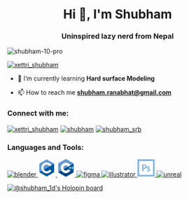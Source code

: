 <h1 align="center">Hi 👋, I'm Shubham</h1>
<h3 align="center">Uninspired lazy nerd from Nepal</h3>

<p align="left"> <img src="https://komarev.com/ghpvc/?username=shubham-10-pro&label=Profile%20views&color=0e75b6&style=flat" alt="shubham-10-pro" /> </p>

<p align="left"> <a href="https://twitter.com/xettri_shubham" target="blank"><img src="https://img.shields.io/twitter/follow/xettri_shubham?logo=twitter&style=for-the-badge" alt="xettri_shubham" /></a> </p>

- 🌱 I’m currently learning **Hard surface Modeling**

- 📫 How to reach me **shubham.ranabhat@gmail.com**

<h3 align="left">Connect with me:</h3>
<p align="left">
<a href="https://twitter.com/xettri_shubham" target="blank"><img align="center" src="https://raw.githubusercontent.com/rahuldkjain/github-profile-readme-generator/master/src/images/icons/Social/twitter.svg" alt="xettri_shubham" height="30" width="40" /></a>
<a href="https://linkedin.com/in/shubham" target="blank"><img align="center" src="https://raw.githubusercontent.com/rahuldkjain/github-profile-readme-generator/master/src/images/icons/Social/linked-in-alt.svg" alt="shubham" height="30" width="40" /></a>
<a href="https://instagram.com/shubham_srb" target="blank"><img align="center" src="https://raw.githubusercontent.com/rahuldkjain/github-profile-readme-generator/master/src/images/icons/Social/instagram.svg" alt="shubham_srb" height="30" width="40" /></a>
</p>

<h3 align="left">Languages and Tools:</h3>
<p align="left"> <a href="https://www.blender.org/" target="_blank" rel="noreferrer"> <img src="https://download.blender.org/branding/community/blender_community_badge_white.svg" alt="blender" width="40" height="40"/> </a> <a href="https://www.cprogramming.com/" target="_blank" rel="noreferrer"> <img src="https://raw.githubusercontent.com/devicons/devicon/master/icons/c/c-original.svg" alt="c" width="40" height="40"/> </a> <a href="https://www.w3schools.com/cpp/" target="_blank" rel="noreferrer"> <img src="https://raw.githubusercontent.com/devicons/devicon/master/icons/cplusplus/cplusplus-original.svg" alt="cplusplus" width="40" height="40"/> </a> <a href="https://www.figma.com/" target="_blank" rel="noreferrer"> <img src="https://www.vectorlogo.zone/logos/figma/figma-icon.svg" alt="figma" width="40" height="40"/> </a> <a href="https://www.adobe.com/in/products/illustrator.html" target="_blank" rel="noreferrer"> <img src="https://www.vectorlogo.zone/logos/adobe_illustrator/adobe_illustrator-icon.svg" alt="illustrator" width="40" height="40"/> </a> <a href="https://www.photoshop.com/en" target="_blank" rel="noreferrer"> <img src="https://raw.githubusercontent.com/devicons/devicon/master/icons/photoshop/photoshop-line.svg" alt="photoshop" width="40" height="40"/> </a> <a href="https://unrealengine.com/" target="_blank" rel="noreferrer"> <img src="https://raw.githubusercontent.com/kenangundogan/fontisto/036b7eca71aab1bef8e6a0518f7329f13ed62f6b/icons/svg/brand/unreal-engine.svg" alt="unreal" width="40" height="40"/> </a> </p>


[![@shubham_1d's Holopin board](https://holopin.me/shubham_1d)](https://holopin.io/@shubham_1d)
